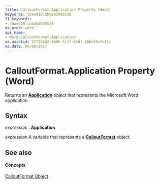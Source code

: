 ```yaml
---
title: CalloutFormat.Application Property (Word)
keywords: vbawd10.chm163906536
f1_keywords:
- vbawd10.chm163906536
ms.prod: word
api_name:
- Word.CalloutFormat.Application
ms.assetid: 57725542-968b-fc1f-62df-28b559e7c41c
ms.date: 06/08/2017
---
```



# CalloutFormat.Application Property (Word)

Returns an **[Application](application-object-word.md)** object that represents the Microsoft Word application.


## Syntax

 _expression_ . **Application**

 _expression_ A variable that represents a **[CalloutFormat](calloutformat-object-word.md)** object.


## See also


#### Concepts


[CalloutFormat Object](calloutformat-object-word.md)

